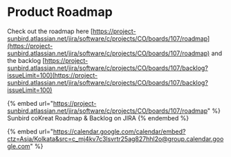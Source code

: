 # Product Roadmap

Check out the roadmap here [https://project-sunbird.atlassian.net/jira/software/c/projects/CO/boards/107/roadmap](https://project-sunbird.atlassian.net/jira/software/c/projects/CO/boards/107/roadmap) and the backlog [https://project-sunbird.atlassian.net/jira/software/c/projects/CO/boards/107/backlog?issueLimit=100](https://project-sunbird.atlassian.net/jira/software/c/projects/CO/boards/107/backlog?issueLimit=100)

{% embed url="https://project-sunbird.atlassian.net/jira/software/c/projects/CO/boards/107/roadmap" %}
Sunbird coKreat Roadmap & Backlog on JIRA
{% endembed %}

{% embed url="https://calendar.google.com/calendar/embed?ctz=Asia/Kolkata&src=c_mj4kv7c3lsvrtr25ag827hhl2o@group.calendar.google.com" %}
